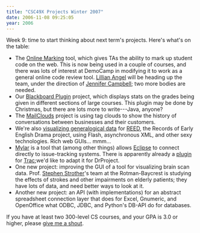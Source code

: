 ```yaml
---
title: "CSC49X Projects Winter 2007"
date: 2006-11-08 09:25:05
year: 2006
---
```

Week 9: time to start thinking about next term's projects.  Here's what's on the table:
<ul>
	<li>The <a href="https://stanley.cs.utoronto.ca/csc49x/drproject/olm">Online Marking</a> tool, which gives TAs the ability to mark up student code on the web.  This is now being used in a couple of courses, and there was lots of interest at DemoCamp in modifying it to work as a general online code review tool.  <a href="https://stanley.cs.utoronto.ca/csc49x/drproject/olm/wiki/LillianAngel">Lillian Angel</a> will be heading up the team, under the direction of <a href="http://www.cs.toronto.edu/~campbell">Jennifer Campbell</a>; two more bodies are needed.</li>
	<li>Our <a href="https://stanley.cs.utoronto.ca/csc49x/drproject/BB_Stats">Blackboard Plugin</a> project, which displays stats on the grades being given in different sections of large courses.  This plugin may be done by Christmas, but there are lots more to write---Java, anyone?</li>
	<li>The <a href="https://stanley.cs.utoronto.ca/csc49x/drproject/MailClouds">MailClouds</a> project is using tag clouds to show the history of conversations between businesses and their customers.</li>
	<li>We're also <a href="https://stanley.cs.utoronto.ca/csc49x/drproject/TreeViz">visualizing generalogical data</a> for <a href="http://www.reed.utoronto.ca/index.html">REED</a>, the Records of Early English Drama project, using Flash, asynchronous XML, and other sexy technologies.  Rich web GUIs... mmm...</li>
	<li><a href="http://www.eclipse.org/mylar/">Mylar</a> is a tool that (among other things) allows <a href="http://www.eclipse.org">Eclipse</a> to connect directly to issue-tracking systems.  There is apparently already a <a href="http://wiki.eclipse.org/index.php/Mylar_Trac_Connector">plugin</a> for <a href="http://trac.edgewall.org">Trac</a>;we'd like to adapt it for DrProject.</li>
	<li>One new project: improving the GUI of a tool for visualizing brain scan data.  Prof. <a href="http://medbio.utoronto.ca/faculty/strother.html">Stephen Strother</a>'s team at the Rotman-Baycrest is studying the effects of strokes and other impairments on elderly patients; they have lots of data, and need better ways to look at it.</li>
	<li>Another new project: an API (with implementations) for an abstract spreadsheet connection layer that does for Excel, Gnumeric, and OpenOffice what ODBC, JDBC, and Python's DB-API do for databases.</li>
</ul>
If you have at least two 300-level CS courses, and your GPA is 3.0 or higher, please <a href="mailto:gvwilson@cs.utoronto.ca">give me a shout</a>.
